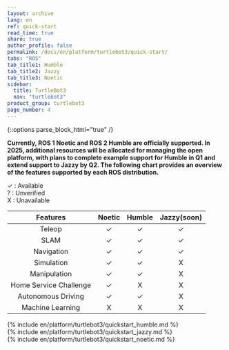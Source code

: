 ```yaml
---
layout: archive
lang: en
ref: quick-start
read_time: true
share: true
author_profile: false
permalink: /docs/en/platform/turtlebot3/quick-start/
tabs: "ROS"
tab_title1: Humble
tab_title2: Jazzy
tab_title3: Noetic
sidebar:
  title: TurtleBot3
  nav: "turtlebot3"
product_group: turtlebot3
page_number: 4
---
```


<style>body {counter-reset: h1 2 !important;}</style>
<div style="counter-reset: h2 0"></div>

{::options parse_block_html="true" /}

**Currently, ROS 1 Noetic and ROS 2 Humble are officially supported. In 2025, additional resources will be allocated for managing the open platform, with plans to complete example support for Humble in Q1 and extend support to Jazzy by Q2. The following chart provides an overview of the features supported by each ROS distribution.**

✓ : Available  <br>
? : Unverified<br>
X : Unavailable<br>

|        Features        | Noetic | Humble | Jazzy(soon)|
|:----------------------:|:------:|:--------:|:--------:|
|         Teleop         |   ✓    |    ✓     |   ✓      |
|          SLAM          |   ✓    |    ✓     |   ✓      |
|       Navigation       |   ✓    |    ✓     |   ✓      |
|       Simulation       |   ✓    |    ✓     |   X      |
|      Manipulation      |   ✓    |    ✓     |   X      |
| Home Service Challenge |   ✓    |    X     |   X      |
|   Autonomous Driving   |   ✓    |    ✓     |   X      |
|    Machine Learning    |   X    |    X     |   X      |


<section data-id="{{ page.tab_title1 }}" class="tab_contents">
{% include en/platform/turtlebot3/quickstart_humble.md %}
</section>

<section data-id="{{ page.tab_title2 }}" class="tab_contents">
{% include en/platform/turtlebot3/quickstart_jazzy.md %}
</section>

<section data-id="{{ page.tab_title3 }}" class="tab_contents">
{% include en/platform/turtlebot3/quickstart_noetic.md %}
</section>

<!--

Log:
20201018
- JS code is addeds to default.html.
- The made js code performs adding a class named "selected" to .archive class.
- when archive class name is changed, I want the include specific fragnments will appear and the other fragments not show up (display: none;)

20201019
- If statement only works one time when the pate is loaded. Manipulate css property, display: none or block.

20201020
- {::options parse_block_html="true" /} 옵션을 통해, Block Level 의 블럭과 마크다운을 같이 사용할수있다.
- {: .} 로 통해, ID 또는 class 지정이 가능하다.

20201029

- Page 로드시, Object에 data를 저장하여 Tab이 게속 선택되어지게끔 해야한다.
- tutorialrepublic.com/faq/how-to-keep-the-current-tab-active-on-page-reload-in-bootstrap.php#:~:text=Answer%3A%20Use%20the%20HTML5%20localStorage,tab%20selected%20on%20page%20reload.

-->
